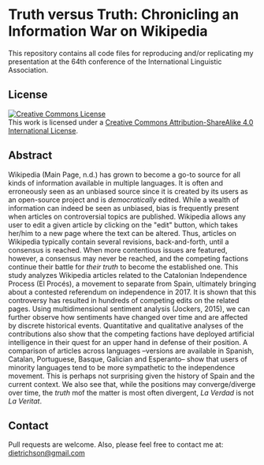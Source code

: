 # Truth versus Truth: Chronicling an Information War on Wikipedia
This repository contains all code files for reproducing and/or replicating my presentation at the 64th conference of the International Linguistic Association.

## License
[![Creative Commons License](https://i.creativecommons.org/l/by-sa/4.0/88x31.png)](http://creativecommons.org/licenses/by-sa/4.0/)  
This work is licensed under a [Creative Commons Attribution-ShareAlike 4.0 International License](http://creativecommons.org/licenses/by-sa/4.0/).

## Abstract
Wikipedia (Main Page, n.d.) has grown to become a go-to source for all kinds of information available in multiple languages. It is often and erroneously seen as an unbiased source since it is created by its users as an open-source project and is _democratically_ edited. While a wealth of information can indeed be seen as unbiased, bias is frequently present when articles on controversial topics are published. Wikipedia allows any user to edit a given article by clicking on the "edit" button, which takes her/him to a new page where the text can be altered. Thus, articles on Wikipedia typically contain several revisions, back-and-forth, until a consensus is reached. When more contentious issues are featured, however, a consensus may never be reached, and the competing factions continue their battle for _their truth_ to become the established one.
This study analyzes Wikipedia articles related to the Catalonian Independence Process (El Procés), a movement to separate from Spain, ultimately bringing about a contested referendum on independence in 2017. It is shown that this controversy has resulted in hundreds of competing edits on the related pages. Using multidimensional sentiment analysis (Jockers, 2015), we can further observe how sentiments have changed over time and are affected by discrete historical events. Quantitative and qualitative analyses of the contributions also show that the competing factions have deployed artificial intelligence in their quest for an upper hand in defense of their position.
A comparison of articles across languages –versions are available in Spanish, Catalan, Portuguese, Basque, Galician and Esperanto– show that users of minority languages tend to be more sympathetic to the independence movement. This is perhaps not surprising given the history of Spain and the current context. We also see that, while the positions may converge/diverge over time, the _truth_ mof the matter is most often divergent, _La Verdad_ is not _La Veritat_.

## Contact
Pull requests are welcome. Also, please feel free to contact me at: dietrichson@gmail.com


